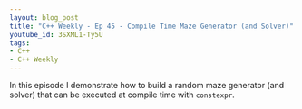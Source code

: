 ```yaml
---
layout: blog_post
title: "C++ Weekly - Ep 45 - Compile Time Maze Generator (and Solver)"
youtube_id: 3SXML1-Ty5U
tags:
- C++
- C++ Weekly
---
```


In this episode I demonstrate how to build a random maze generator (and solver) that can be executed at compile time with `constexpr`.
